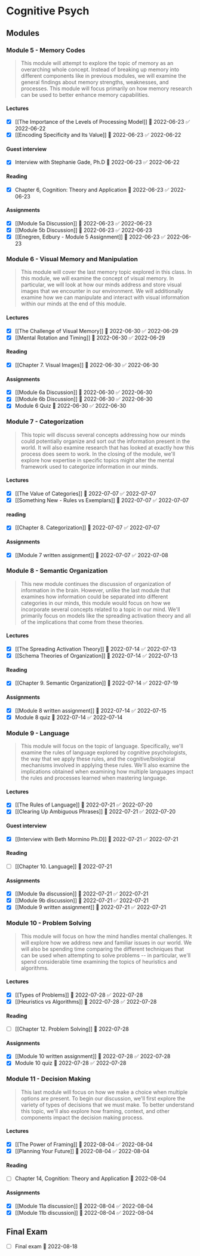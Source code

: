 # Cognitive Psych

## Modules
### Module 5 - Memory Codes

>This module will attempt to explore the topic of memory as an overarching whole concept. Instead of breaking up memory into different components like in previous modules, we will examine the general findings about memory strengths, weaknesses, and processes. This module will focus primarily on how memory research can be used to better enhance memory capabilities.

#### Lectures

- [x] [[The Importance of the Levels of Processing Model]] 📅 2022-06-23 ✅ 2022-06-22
- [x] [[Encoding Specificity and Its Value]] 📅 2022-06-23 ✅ 2022-06-22

#### Guest interview

- [x] Interview with Stephanie Gade, Ph.D 📅 2022-06-23 ✅ 2022-06-22

#### Reading

- [x] Chapter 6, Cognition: Theory and Application 📅 2022-06-23 ✅ 2022-06-23

#### Assignments

- [x] [[Module 5a Discussion]] 📅 2022-06-23 ✅ 2022-06-23
- [x] [[Module 5b Discussion]] 📅 2022-06-23 ✅ 2022-06-23
- [x] [[Enegren, Edbury - Module 5 Assignment]] 📅 2022-06-23 ✅ 2022-06-23

### Module 6 - Visual Memory and Manipulation

>This module will cover the last memory topic explored in this class. In this module, we will examine the concept of visual memory. In particular, we will look at how our minds address and store visual images that we encounter in our environment. We will additionally examine how we can manipulate and interact with visual information within our minds at the end of this module.

#### Lectures

- [x] [[The Challenge of Visual Memory]] 📅 2022-06-30 ✅ 2022-06-29
- [x] [[Mental Rotation and Timing]] 📅 2022-06-30 ✅ 2022-06-29

#### Reading

- [x] [[Chapter 7. Visual Images]] 📅 2022-06-30 ✅ 2022-06-30

#### Assignments

- [x] [[Module 6a Discussion]] 📅 2022-06-30 ✅ 2022-06-30
- [x] [[Module 6b Discussion]] 📅 2022-06-30 ✅ 2022-06-30
- [x] Module 6 Quiz 📅 2022-06-30 ✅ 2022-06-30

### Module 7 - Categorization

>This topic will discuss several concepts addressing how our minds could potentially organize and sort out the information present in the world. It will also examine research that has looked at exactly how this process does seem to work. In the closing of the module, we'll explore how expertise in specific topics might alter the mental framework used to categorize information in our minds.

#### Lectures

- [x] [[The Value of Categories]] 📅 2022-07-07 ✅ 2022-07-07
- [x] [[Something New - Rules vs Exemplars]] 📅 2022-07-07 ✅ 2022-07-07

#### reading

- [x] [[Chapter 8. Categorization]] 📅 2022-07-07 ✅ 2022-07-07

#### Assignments

- [x] [[Module 7 written assignment]] 📅 2022-07-07 ✅ 2022-07-08

### Module 8 - Semantic Organization

> This new module continues the discussion of organization of information in the brain. However, unlike the last module that examines how information could be separated into different categories in our minds, this module would focus on how we incorporate several concepts related to a topic in our mind. We'll primarily focus on models like the spreading activation theory and all of the implications that come from these theories.

#### Lectures

- [x] [[The Spreading Activation Theory]] 📅 2022-07-14 ✅ 2022-07-13
- [x] [[Schema Theories of Organization]] 📅 2022-07-14 ✅ 2022-07-13

#### Reading

- [x] [[Chapter 9. Semantic Organization]] 📅 2022-07-14 ✅ 2022-07-19

#### Assignments

- [x] [[Module 8 written assignment]] 📅 2022-07-14 ✅ 2022-07-15
- [x] Module 8 quiz 📅 2022-07-14 ✅ 2022-07-14

### Module 9 - Language

>This module will focus on the topic of language. Specifically, we'll examine the rules of language explored by cognitive psychologists, the way that we apply these rules, and the cognitive/biological mechanisms involved in applying these rules. We'll also examine the implications obtained when examining how multiple languages impact the rules and processes learned when mastering language.

#### Lectures

- [x] [[The Rules of Language]] 📅 2022-07-21 ✅ 2022-07-20
- [x] [[Clearing Up Ambiguous Phrases]] 📅 2022-07-21 ✅ 2022-07-20

#### Guest interview

- [x] [[Interview with Beth Mormino Ph.D]] 📅 2022-07-21 ✅ 2022-07-21

#### Reading

- [ ] [[Chapter 10. Language]] 📅 2022-07-21

#### Assignments

- [x] [[Module 9a discussion]] 📅 2022-07-21 ✅ 2022-07-21
- [x] [[Module 9b discussion]] 📅 2022-07-21 ✅ 2022-07-21
- [x] [[Module 9 written assignment]] 📅 2022-07-21 ✅ 2022-07-21

### Module 10 - Problem Solving

>This module will focus on how the mind handles mental challenges. It will explore how we address new and familiar issues in our world. We will also be spending time comparing the different techniques that can be used when attempting to solve problems -- in particular, we'll spend considerable time examining the topics of heuristics and algorithms.

#### Lectures

- [x] [[Types of Problems]] 📅 2022-07-28 ✅ 2022-07-28
- [x] [[Heuristics vs Algorithms]] 📅 2022-07-28 ✅ 2022-07-28

#### Reading

- [ ] [[Chapter 12. Problem Solving]] 📅 2022-07-28

#### Assignments

- [x] [[Module 10 written assignment]] 📅 2022-07-28 ✅ 2022-07-28
- [x] Module 10 quiz 📅 2022-07-28 ✅ 2022-07-28

### Module 11 - Decision Making

> This last module will focus on how we make a choice when multiple options are present. To begin our discussion, we'll first explore the variety of types of decisions that we must make. To better understand this topic, we'll also explore how framing, context, and other components impact the decision making process.

#### Lectures

- [x] [[The Power of Framing]] 📅 2022-08-04 ✅ 2022-08-04
- [x] [[Planning Your Future]] 📅 2022-08-04 ✅ 2022-08-04

#### Reading

- [ ] Chapter 14, Cognition: Theory and Application 📆 2022-08-04

#### Assignments

- [x] [[Module 11a discussion]] 📅 2022-08-04 ✅ 2022-08-04
- [x] [[Module 11b discussion]] 📅 2022-08-04 ✅ 2022-08-04

## Final Exam

- [ ] Final exam 📆 2022-08-18